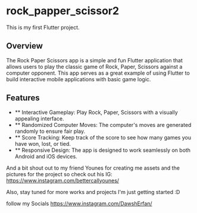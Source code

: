 # rock_papper_scissor2

This is my first Flutter project.

## Overview

The Rock Paper Scissors app is a simple and fun Flutter application that allows users to play the classic game of Rock, Paper, Scissors against a computer opponent. This app serves as a great example of using Flutter to build interactive mobile applications with basic game logic.

## Features

- ** Interactive Gameplay: Play Rock, Paper, Scissors with a visually appealing interface.
- ** Randomized Computer Moves: The computer's moves are generated randomly to ensure fair play.
- ** Score Tracking: Keep track of the score to see how many games you have won, lost, or tied.
- ** Responsive Design: The app is designed to work seamlessly on both Android and iOS devices.

And a bit shout out to my friend Younes for creating me assets and the pictures for the project so check out his IG:
https://www.instagram.com/bettercallyounes/

Also, stay tuned for more works and projects I'm just getting started :D

follow my Socials 
https://www.instagram.com/DawshErfan/
